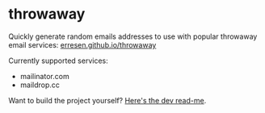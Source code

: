# throwaway

Quickly generate random emails addresses to use with popular throwaway email services: [erresen.github.io/throwaway](https://erresen.github.io/throwaway/)

Currently supported services:

- mailinator.com
- maildrop.cc

Want to build the project yourself? [Here's the dev read-me](dev-readme.md).
